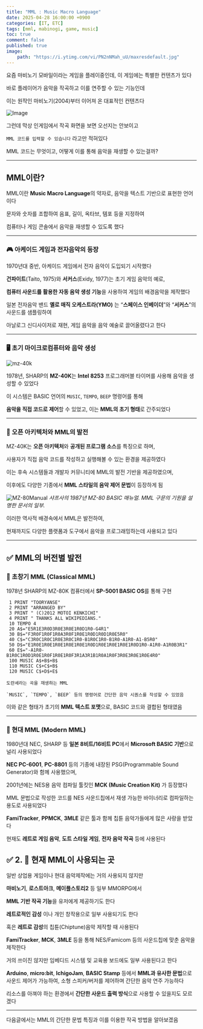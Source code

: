 ```yaml
---
title: "MML : Music Macro Language"
date: 2025-04-28 16:00:00 +0900
categories: [IT, ETC]  
tags: [mml, mabinogi, game, music]    
toc: true
comment: false
published: true
image:
    path: "https://i.ytimg.com/vi/PN2nNMah_uU/maxresdefault.jpg"
---
```


요즘 마비노기 모바일이라는 게임을 플레이중인데, 이 게임에는 특별한 컨텐츠가 있다

바로 플레이어가 음악을 작곡하고 이를 연주할 수 있는 기능인데

이는 원작인 마비노기(2004)부터 이어져 온 대표적인 컨텐츠다

![Image](https://github-production-user-asset-6210df.s3.amazonaws.com/70011316/438103294-b0b82e21-6e04-447d-bc22-d9deec982082.png?X-Amz-Algorithm=AWS4-HMAC-SHA256&X-Amz-Credential=AKIAVCODYLSA53PQK4ZA%2F20250509%2Fus-east-1%2Fs3%2Faws4_request&X-Amz-Date=20250509T082220Z&X-Amz-Expires=300&X-Amz-Signature=bd961dabaeab2b0cdeff05f7e0c798eefe1b423ea788f57a39f410e72042b22d&X-Amz-SignedHeaders=host)

그런데 막상 인게임에서 작곡 화면을 보면 오선지는 안보이고

`MML 코드를 입력할 수 있습니다` 라고만 적혀있다

MML 코드는 무엇이고, 어떻게 이를 통해 음악을 재생할 수 있는걸까?

---

## MML이란?

MML이란 **Music Macro Language**의 약자로, 음악을 텍스트 기반으로 표현한 언어이다

문자와 숫자를 조합하여 음표, 길이, 옥타브, 템포 등을 지정하여 

컴퓨터나 게임 콘솔에서 음악을 재생할 수 있도록 했다

---

### 🎮 아케이드 게임과 전자음악의 등장

1970년대 중반, 아케이드 게임에서 전자 음악이 도입되기 시작했다

**건파이트**(Taito, 1975)와 **서커스**(Exidy, 1977)는 초기 게임 음악의 예로, 

**컴퓨터 사운드를 활용한 자동 음악 생성 기능**을 사용하여 게임의 배경음악을 제작했다

일본 전자음악 밴드 **옐로 매직 오케스트라(YMO)** 는 “**스페이스 인베이더**”와 “**서커스**”의 사운드를 샘플링하여 

아날로그 신디사이저로 재현, 게임 음악을 음악 예술로 끌어올렸다고 한다

---

### 🖥️ 초기 마이크로컴퓨터와 음악 생성

![mz-40k](https://www.ithistory.org/sites/default/files/hardware/Sharp%20MZ%2040K.jpg)

1978년, SHARP의 **MZ-40K**는 **Intel 8253** 프로그래머블 타이머를 사용해 음악을 생성할 수 있었다 

이 시스템은 BASIC 언어의 `MUSIC`, `TEMPO`, `BEEP` 명령어를 통해 

**음악을 직접 코드로 제어**할 수 있었고, 이는 **MML의 초기 형태**로 간주되었다

---

### 🧩 오픈 아키텍처와 MML의 발전

MZ-40K는 **오픈 아키텍처**와 **공개된 프로그램 소스**를 특징으로 하며, 

사용자가 직접 음악 코드를 작성하고 실행해볼 수 있는 환경을 제공하였다

이는 후속 시스템들과 개발자 커뮤니티에 MML의 발전 기반을 제공하였으며, 

이후에도 다양한 기종에서 **MML 스타일의 음악 제어 문법**이 등장하게 됨

![MZ-80Manual](https://upload.wikimedia.org/wikipedia/commons/8/8d/The_Graffitied_SharpCorporation_MZ-80_BASIC_Manuals_Document_copy.jpg)
_샤프사의 1987년 MZ-80 BASIC 매뉴얼. MML 구문의 기원을 설명한 문서의 일부._

이러한 역사적 배경속에서 MML은 발전하여, 

현재까지도 다양한 플랫폼과 도구에서 음악을 프로그래밍하는데 사용되고 있다

---

## ✅ MML의 버전별 발전

### 🎼 초창기 MML (Classical MML)

1978년 SHARP의 MZ-80K 컴퓨터에서 **SP-5001 BASIC OS**를 통해 구현

```
 1 PRINT "TOORYANSE"
 2 PRINT "ARRANGED BY"
 3 PRINT " (C)2012 MOTOI KENKICHI"
 4 PRINT " THANKS ALL WIKIPEDIANS."
 10 TEMPO 4
 20 A$="E5R1E3R0D3R0E3R0E1R0D1R0-G4R1"
 30 B$="F3R0F1R0F1R0A3R0F1R0E1R0D1R0D1R0E5R0"
 40 C$="C3R0C1R0C1R0E3R0C1R0-B1R0C1R0-B1R0-A1R0-A1-B5R0"
 50 D$="E1R0E1R0E1R0E1R0E1R0E1R0D1R0E1R0E1R0E1R0D1R0-A1R0-A1R0B3R1"
 60 E$="-A1R0-B1R0C1R0D1R0E1R0F1R0E1R0F3R1A3R1B1R0A1R0F3R0E3R0E1R0E4R0"
 100 MUSIC A$+B$+B$
 110 MUSIC C$+C$+B$
 120 MUSIC C$+D$+E$

도랸셰라는 곡을 재생하는 MML

`MUSIC`, `TEMPO`, `BEEP` 등의 명령어로 간단한 음악 시퀀스를 작성할 수 있었음
```

이와 같은 형태가 초기의 **MML 텍스트 포맷**으로, BASIC 코드와 결합된 형태였음 
 
---

### 🎹 현대 MML (Modern MML)

1980년대 NEC, SHARP 등 **일본 8비트/16비트 PC**에서 **Microsoft BASIC 기반**으로 널리 사용되었다

**NEC PC-6001**, **PC-8801** 등의 기종에 내장된 PSG(Programmable Sound Generator)와 함께 사용했으며,

2001년에는 NES용 음악 컴파일 툴킷인 **MCK (Music Creation Kit)** 가 등장했다

MML 문법으로 작성한 코드를 NES 사운드칩에서 재생 가능한 바이너리로 컴파일하는 용도로 사용되었다

**FamiTracker**, **PPMCK**, **3MLE** 같은 툴과 함께 칩튠 음악가들에게 많은 사랑을 받았다 

현재도 **레트로 게임 음악**, **도트 스타일 게임**, **전자 음악 작곡** 등에 사용된다


## ✅ 2. 🎯 현재 MML이 사용되는 곳

일반 상업용 게임이나 현대 음악제작에는 거의 사용되지 않지만

**마비노기**, **로스트아크**, **메이플스토리2** 등 일부 MMORPG에서 

**MML 기반 작곡 기능**을 유저에게 제공하기도 한다

**레트로적인 감성** 이나 개인 창작용으로 일부 사용되기도 한다

혹은 **레트로 감성**의 칩튠(Chiptune)음악 제작할 때 사용된다

**FamiTracker**, **MCK**, **3MLE** 등을 통해 NES/Famicom 등의 사운드칩에 맞춘 음악을 제작한다

거의 쓰이진 않지만 임베디드 시스템 및 교육용 보드에도 일부 사용된다고 한다

**Arduino**, **micro:bit**, **IchigoJam**, **BASIC Stamp** 등에서  **MML과 유사한 문법**으로 사운드 제어가 가능하여, 소형 스피커/버저를 제어하며 간단한 음악 연주 가능하다

리소스를 아껴야 하는 환경에서 **간단한 사운드 출력 방식**으로 사용할 수 있을지도 모르겠다

---

다음글에서는 MML의 간단한 문법 특징과 이를 이용한 작곡 방법을 알아보겠음